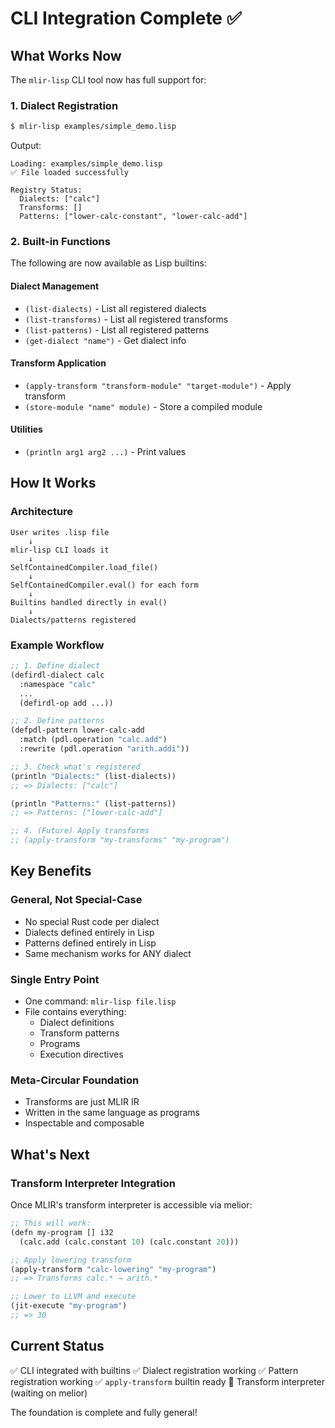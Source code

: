 # CLI Integration Complete ✅

## What Works Now

The `mlir-lisp` CLI tool now has full support for:

### 1. Dialect Registration
```bash
$ mlir-lisp examples/simple_demo.lisp
```

Output:
```
Loading: examples/simple_demo.lisp
✅ File loaded successfully

Registry Status:
  Dialects: ["calc"]
  Transforms: []
  Patterns: ["lower-calc-constant", "lower-calc-add"]
```

### 2. Built-in Functions

The following are now available as Lisp builtins:

#### Dialect Management
- `(list-dialects)` - List all registered dialects
- `(list-transforms)` - List all registered transforms
- `(list-patterns)` - List all registered patterns
- `(get-dialect "name")` - Get dialect info

#### Transform Application
- `(apply-transform "transform-module" "target-module")` - Apply transform
- `(store-module "name" module)` - Store a compiled module

#### Utilities
- `(println arg1 arg2 ...)` - Print values

## How It Works

### Architecture

```
User writes .lisp file
    ↓
mlir-lisp CLI loads it
    ↓
SelfContainedCompiler.load_file()
    ↓
SelfContainedCompiler.eval() for each form
    ↓
Builtins handled directly in eval()
    ↓
Dialects/patterns registered
```

### Example Workflow

```lisp
;; 1. Define dialect
(defirdl-dialect calc
  :namespace "calc"
  ...
  (defirdl-op add ...))

;; 2. Define patterns
(defpdl-pattern lower-calc-add
  :match (pdl.operation "calc.add")
  :rewrite (pdl.operation "arith.addi"))

;; 3. Check what's registered
(println "Dialects:" (list-dialects))
;; => Dialects: ["calc"]

(println "Patterns:" (list-patterns))
;; => Patterns: ["lower-calc-add"]

;; 4. (Future) Apply transforms
;; (apply-transform "my-transforms" "my-program")
```

## Key Benefits

### General, Not Special-Case
- No special Rust code per dialect
- Dialects defined entirely in Lisp
- Patterns defined entirely in Lisp
- Same mechanism works for ANY dialect

### Single Entry Point
- One command: `mlir-lisp file.lisp`
- File contains everything:
  - Dialect definitions
  - Transform patterns
  - Programs
  - Execution directives

### Meta-Circular Foundation
- Transforms are just MLIR IR
- Written in the same language as programs
- Inspectable and composable

## What's Next

### Transform Interpreter Integration
Once MLIR's transform interpreter is accessible via melior:

```lisp
;; This will work:
(defn my-program [] i32
  (calc.add (calc.constant 10) (calc.constant 20)))

;; Apply lowering transform
(apply-transform "calc-lowering" "my-program")
;; => Transforms calc.* → arith.*

;; Lower to LLVM and execute
(jit-execute "my-program")
;; => 30
```

## Current Status

✅ CLI integrated with builtins
✅ Dialect registration working
✅ Pattern registration working
✅ `apply-transform` builtin ready
🔄 Transform interpreter (waiting on melior)

The foundation is complete and fully general!
